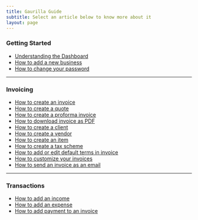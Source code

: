 ```yaml
---
title: Gaurilla Guide
subtitle: Select an article below to know more about it
layout: page
---
```

### Getting Started

- [Understanding the Dashboard]({{site.url}}/articles/understanding-the-dashboard)
- [How to add a new business]({{site.url}}/articles/how-to-add-a-new-company)
- [How to change your password]({{site.url}}/articles/how-to-change-password)

- - -

### Invoicing

- [How to create an invoice]({{site.url}}/articles/how-to-create-an-invoice)
- [How to create a quote]({{site.url}}/articles/how-to-create-a-quote)
- [How to create a proforma invoice]({{site.url}}/articles/how-to-create-a-proforma-invoice)
- [How to download invoice as PDF]({{site.url}}/articles/how-to-download-invoice-as-pdf)
- [How to create a client]({{site.url}}/articles/how-to-create-a-client)
- [How to create a vendor]({{site.url}}/articles/how-to-create-a-vendor)
- [How to create an item]({{site.url}}/articles/how-to-create-an-item)
- [How to create a tax scheme]({{site.url}}/articles/how-to-create-a-tax-scheme)
- [How to add or edit default terms in invoice]({{site.url}}/articles/how-to-add-or-edit-terms)
- [How to customize your invoices]({{site.url}}/articles/how-to-customize-invoice)
- [How to send an invoice as an email]({{site.url}}/articles/how-to-send-an-invoice-as-an-email)

- - -

### Transactions

- [How to add an income]({{site.url}}/articles/how-to-add-an-income)
- [How to add an expense]({{site.url}}/articles/how-to-add-an-expense)
- [How to add payment to an invoice]({{site.url}}/articles/how-to-add-payment-to-an-invoice)